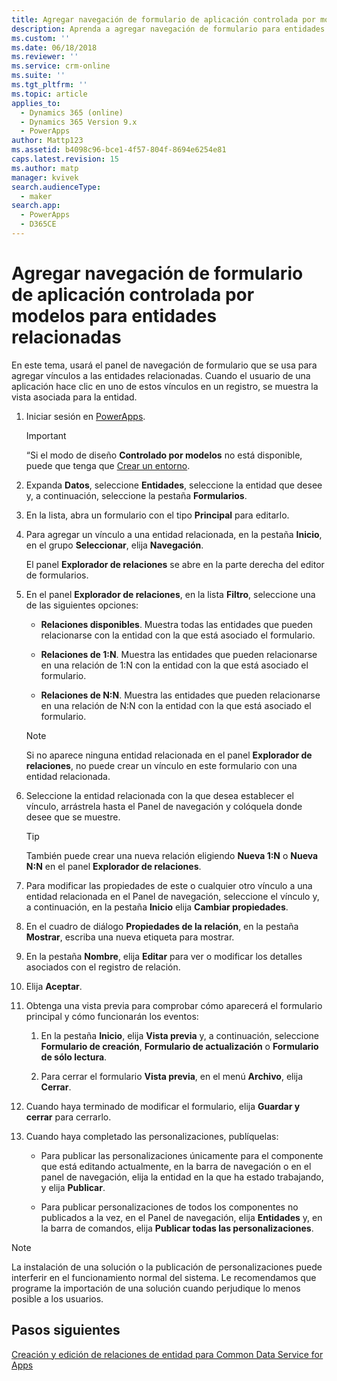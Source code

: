```yaml
---
title: Agregar navegación de formulario de aplicación controlada por modelos para entidades relacionadas en PowerApps | MicrosoftDocs
description: Aprenda a agregar navegación de formulario para entidades relacionadas
ms.custom: ''
ms.date: 06/18/2018
ms.reviewer: ''
ms.service: crm-online
ms.suite: ''
ms.tgt_pltfrm: ''
ms.topic: article
applies_to:
  - Dynamics 365 (online)
  - Dynamics 365 Version 9.x
  - PowerApps
author: Mattp123
ms.assetid: b4098c96-bce1-4f57-804f-8694e6254e81
caps.latest.revision: 15
ms.author: matp
manager: kvivek
search.audienceType:
  - maker
search.app:
  - PowerApps
  - D365CE
---
```

# <a name="add-model-driven-app-form-navigation-for-related-entities"></a>Agregar navegación de formulario de aplicación controlada por modelos para entidades relacionadas

En este tema, usará el panel de navegación de formulario que se usa para agregar vínculos a las entidades relacionadas. Cuando el usuario de una aplicación hace clic en uno de estos vínculos en un registro, se muestra la vista asociada para la entidad.   
  
1.  Iniciar sesión en [PowerApps](https://web.powerapps.com/?utm_source=padocs&utm_medium=linkinadoc&utm_campaign=referralsfromdoc).  

  
    > [!IMPORTANT]
    > “Si el modo de diseño **Controlado por modelos** no está disponible, puede que tenga que [Crear un entorno](https://docs.microsoft.com/powerapps/administrator/create-environment). 

2.  Expanda **Datos**, seleccione **Entidades**, seleccione la entidad que desee y, a continuación, seleccione la pestaña **Formularios**. 
  
3.  En la lista, abra un formulario con el tipo **Principal** para editarlo.  
  
4.  Para agregar un vínculo a una entidad relacionada, en la pestaña **Inicio**, en el grupo **Seleccionar**, elija **Navegación**.  
  
     El panel **Explorador de relaciones** se abre en la parte derecha del editor de formularios.  
  
5.  En el panel **Explorador de relaciones**, en la lista **Filtro**, seleccione una de las siguientes opciones:  
  
    - **Relaciones disponibles**. Muestra todas las entidades que pueden relacionarse con la entidad con la que está asociado el formulario.  
  
    - **Relaciones de 1:N**. Muestra las entidades que pueden relacionarse en una relación de 1:N con la entidad con la que está asociado el formulario.  
  
    - **Relaciones de N:N**. Muestra las entidades que pueden relacionarse en una relación de N:N con la entidad con la que está asociado el formulario.  
  
    > [!NOTE]
    >  Si no aparece ninguna entidad relacionada en el panel **Explorador de relaciones**, no puede crear un vínculo en este formulario con una entidad relacionada.  
  
6.  Seleccione la entidad relacionada con la que desea establecer el vínculo, arrástrela hasta el Panel de navegación y colóquela donde desee que se muestre.  
  
    > [!TIP]
    >  También puede crear una nueva relación eligiendo **Nueva 1:N** o **Nueva N:N** en el panel **Explorador de relaciones**.   
  
7. Para modificar las propiedades de este o cualquier otro vínculo a una entidad relacionada en el Panel de navegación, seleccione el vínculo y, a continuación, en la pestaña **Inicio** elija **Cambiar propiedades**.  
  
8. En el cuadro de diálogo **Propiedades de la relación**, en la pestaña **Mostrar**, escriba una nueva etiqueta para mostrar.  
  
9. En la pestaña **Nombre**, elija **Editar** para ver o modificar los detalles asociados con el registro de relación.  
  
10. Elija **Aceptar**.  
  
11. Obtenga una vista previa para comprobar cómo aparecerá el formulario principal y cómo funcionarán los eventos:  
  
    1.  En la pestaña **Inicio**, elija **Vista previa** y, a continuación, seleccione **Formulario de creación**, **Formulario de actualización** o **Formulario de sólo lectura**.  
  
    2.  Para cerrar el formulario **Vista previa**, en el menú **Archivo**, elija **Cerrar**.  
  
12. Cuando haya terminado de modificar el formulario, elija **Guardar y cerrar** para cerrarlo.  
  
13. Cuando haya completado las personalizaciones, publíquelas:  
  
    -   Para publicar las personalizaciones únicamente para el componente que está editando actualmente, en la barra de navegación o en el panel de navegación, elija la entidad en la que ha estado trabajando, y elija **Publicar**.  
  
    -   Para publicar personalizaciones de todos los componentes no publicados a la vez, en el Panel de navegación, elija **Entidades** y, en la barra de comandos, elija **Publicar todas las personalizaciones**.  
  
> [!NOTE]
> La instalación de una solución o la publicación de personalizaciones puede interferir en el funcionamiento normal del sistema. Le recomendamos que programe la importación de una solución cuando perjudique lo menos posible a los usuarios.
  
## <a name="next-steps"></a>Pasos siguientes  
 [Creación y edición de relaciones de entidad para Common Data Service for Apps](../common-data-service/create-edit-entity-relationships.md)

